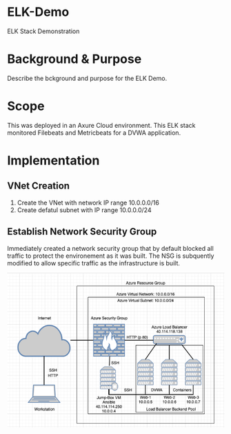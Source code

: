 # ELK-Demo
ELK Stack Demonstration

# Background & Purpose #

Describe the bckground and purpose for the ELK Demo.

# Scope #

This was deployed in an Axure Cloud environment.  This ELK stack monitored Filebeats and Metricbeats for a DVWA application.

# Implementation #

## VNet Creation ##

1. Create the VNet with network IP range 10.0.0.0/16
2. Create defatul subnet with IP range 10.0.0.0/24

## Establish Network Security Group ##

Immediately created a network security group that by default blocked all traffic to protect the environement as it was built.  The NSG is subquently modified to allow specific traffic as the infrastructure is built.

![Cloud Diagram](images/13-Elk-Stack-Project_Images_Finished-Cloud-Diagram.png)



